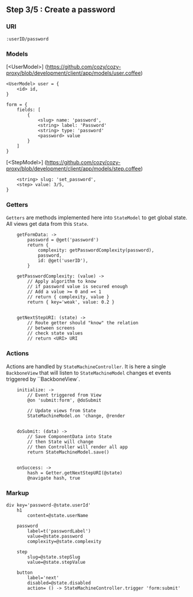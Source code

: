 

## Step 3/5 : Create a password

### URI

`:userID/password`


### Models

[&lt;UserModel&gt;] (https://github.com/cozy/cozy-proxy/blob/development/client/app/models/user.coffee)
```
<UserModel> user = {
	<id> id,
}
```
```
form = {
	fields: [
		{
		    <slug> name: 'password',
		    <string> label: 'Password'
		    <string> type: 'password'
		    <password> value
		}
	]
}
```
[&lt;StepModel&gt;] (https://github.com/cozy/cozy-proxy/blob/development/client/app/models/step.coffee)
```
	<string> slug: 'set_password',
	<step> value: 3/5,
}
```


### Getters
`Getters` are methods implemented here into `StateModel` to get global state.
All views get data from this `State`.

```
	getFormData: ->
		password = @get('password')
		return {
			complexity: getPasswordComplexity(password),
			password,
			id: @get('userID'),
		}

    getPasswordComplexity: (value) ->
        // Apply algorithm to know
        // if password value is secured enough
        // Add a value >= 0 and =< 1
        // return { complexity, value }
		return { key='weak', value: 0.2 }


    getNextStepURI: (state) ->
        // Route getter should "know" the relation
        // between screens
        // check state values
        // return <URI> URI
```


### Actions
Actions are handled by `StateMachineController`.
It is here a single `BackboneView` that will listen to `StateMachineModel` changes et events triggered by ``BackboneView`.

```
	initialize: ->
		// Event triggered from View
		@on 'submit:form', @doSubmit

		// Update views from State
		StateMachineModel.on 'change, @render


	doSubmit: (data) ->
		// Save ComponentData into State
		// then State will change
		// then Controller will render all app
		return StateMachineModel.save()


    onSuccess: ->
        hash = Getter.getNextStepURI(@state)
        @navigate hash, true
```


### Markup
```
div key='password-@state.userId'
	h1
		content=@state.userName

    password
        label=t('passwordLabel')
        value=@state.password
		complexity=@state.complexity

	step
		slug=@state.stepSlug
		value=@state.stepValue

	button
		label='next'
        disabled=@state.disabled
		action= () -> StateMachineController.trigger 'form:submit'
```
